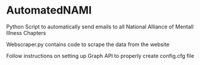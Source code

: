 # AutomatedNAMI

Python Script to automatically send emails to all National Alliance of Mentall Illness Chapters

Webscraper.py contains code to scrape the data from the website

Follow instructions on setting up Graph API to properly create config.cfg file 

